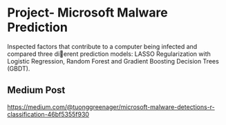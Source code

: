 # Project- Microsoft Malware Prediction
Inspected factors that contribute to a computer being infected and compared three dierent prediction models: LASSO Regularization with Logistic Regression, Random Forest and Gradient Boosting Decision Trees (GBDT).

## Medium Post
https://medium.com/@tuonggreenager/microsoft-malware-detections-r-classification-46bf5355f930
